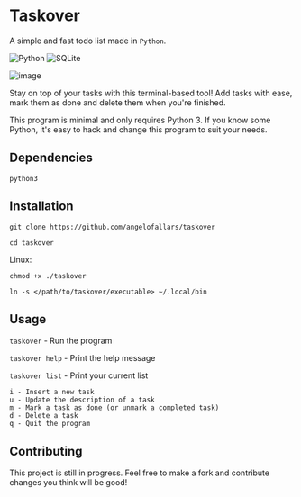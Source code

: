 # Taskover

A simple and fast todo list made in `Python`.

![Python](https://img.shields.io/badge/Python-3776AB?style=for-the-badge&logo=python&logoColor=white) ![SQLite](https://img.shields.io/badge/SQLite-07405E?style=for-the-badge&logo=sqlite&logoColor=white)

![image](https://i.imgur.com/PBA0LaH.png)

Stay on top of your tasks with this terminal-based tool! Add tasks with ease, mark them as done and delete them when you're finished.

This program is minimal and only requires Python 3. If you know some Python, it's easy to hack and change this program to suit your needs.

## Dependencies

`python3`

## Installation

`git clone https://github.com/angelofallars/taskover`

`cd taskover`

Linux:

`chmod +x ./taskover`

`ln -s </path/to/taskover/executable> ~/.local/bin`

## Usage

`taskover` - Run the program

`taskover help` - Print the help message

`taskover list` - Print your current list

```
i - Insert a new task
u - Update the description of a task
m - Mark a task as done (or unmark a completed task)
d - Delete a task
q - Quit the program
```

## Contributing

This project is still in progress. Feel free to make a fork and contribute
changes you think will be good!
